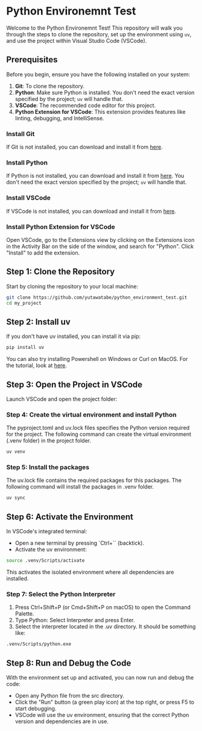 # Python Environemnt Test

Welcome to the Python Environemnt Test! This repository will walk you through the steps to clone the repository, set up the environment using `uv`, and use the project within Visual Studio Code (VSCode).

## Prerequisites

Before you begin, ensure you have the following installed on your system:

1. **Git**: To clone the repository.
2. **Python**: Make sure Python is installed. You don't need the exact version specified by the project; `uv` will handle that.
3. **VSCode**: The recommended code editor for this project.
4. **Python Extension for VSCode**: This extension provides features like linting, debugging, and IntelliSense.

### Install Git
If Git is not installed, you can download and install it from [here](https://git-scm.com/downloads).

### Install Python
If Python is not installed, you can download and install it from [here](https://www.python.org/downloads/). You don't need the exact version specified by the project; `uv` will handle that.

### Install VSCode
If VSCode is not installed, you can download and install it from [here](https://code.visualstudio.com/).

### Install Python Extension for VSCode
Open VSCode, go to the Extensions view by clicking on the Extensions icon in the Activity Bar on the side of the window, and search for "Python". Click "Install" to add the extension.

## Step 1: Clone the Repository

Start by cloning the repository to your local machine:

```bash
git clone https://github.com/yutawatabe/python_environment_test.git
cd my_project
```

## Step 2: Install uv

If you don't have uv installed, you can install it via pip:

```bash
pip install uv
```

You can also try installing Powershell on Windows or Curl on MacOS. For the tutorial, look at [here](https://docs.astral.sh/uv/getting-started/installation/.).

## Step 3: Open the Project in VSCode

Launch VSCode and open the project folder:

### Step 4: Create the virtual environment and install Python

The pyproject.toml and uv.lock files specifies the Python version required for the project. The following command can create the virtual environment (.venv folder) in the project folder.

```bash
uv venv
```

### Step 5: Install the packages 

The uv.lock file contains the required packages for this packages. The following command will install the packages in .venv folder.

```bash
uv sync
```

## Step 6: Activate the Environment
In VSCode's integrated terminal:
- Open a new terminal by pressing `Ctrl+`` (backtick).
- Activate the uv environment:

```bash
source .venv/Scripts/activate
```

This activates the isolated environment where all dependencies are installed.

### Step 7: Select the Python Interpreter

1. Press Ctrl+Shift+P (or Cmd+Shift+P on macOS) to open the Command Palette.
2. Type Python: Select Interpreter and press Enter.
3. Select the interpreter located in the .uv directory. It should be something like:

```bash
.venv/Scripts/python.exe
```

## Step 8: Run and Debug the Code

With the environment set up and activated, you can now run and debug the code:
- Open any Python file from the src directory.
- Click the "Run" button (a green play icon) at the top right, or press F5 to start debugging.
- VSCode will use the uv environment, ensuring that the correct Python version and dependencies are in use.
